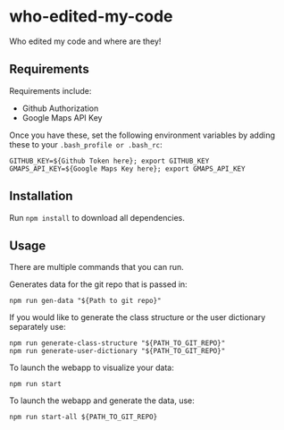 # who-edited-my-code
Who edited my code and where are they!

## Requirements
Requirements include:
- Github Authorization 
- Google Maps API Key

Once you have these, set the following environment variables by adding these to your `.bash_profile or .bash_rc`:
```
GITHUB_KEY=${Github Token here}; export GITHUB_KEY
GMAPS_API_KEY=${Google Maps Key here}; export GMAPS_API_KEY
```

## Installation
Run `npm install` to download all dependencies.

## Usage
There are multiple commands that you can run.

Generates data for the git repo that is passed in:
```
npm run gen-data "${Path to git repo}"
```

If you would like to generate the class structure or the user dictionary separately use:
```
npm run generate-class-structure "${PATH_TO_GIT_REPO}"
npm run generate-user-dictionary "${PATH_TO_GIT_REPO}"
```

To launch the webapp to visualize your data:
```
npm run start
```

To launch the webapp and generate the data, use:
```
npm run start-all ${PATH_TO_GIT_REPO}
```
